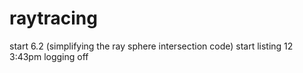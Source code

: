 # raytracing

start 6.2 (simplifying the ray sphere intersection code)
start listing 12
3:43pm
logging off
